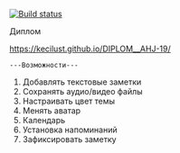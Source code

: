 [![Build status](https://ci.appveyor.com/api/projects/status/grioe9977k6h7hox?svg=true)](https://ci.appveyor.com/project/KeciLust/diplom-ahj-19)


Диплом

https://kecilust.github.io/DIPLOM__AHJ-19/


    ---Возможности---

 1. Добавлять текстовые заметки
 2. Сохранять аудио/видео файлы
 3. Настраивать цвет темы
 4. Менять аватар
 5. Календарь
 6. Установка напоминаний
 7. Зафиксировать заметку
    



